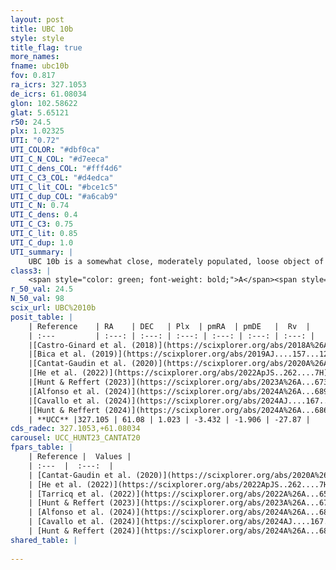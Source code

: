 ```yaml
---
layout: post
title: UBC 10b
style: style
title_flag: true
more_names: 
fname: ubc10b
fov: 0.817
ra_icrs: 327.1053
de_icrs: 61.08034
glon: 102.58622
glat: 5.65121
r50: 24.5
plx: 1.02325
UTI: "0.72"
UTI_COLOR: "#dbf0ca"
UTI_C_N_COL: "#d7eeca"
UTI_C_dens_COL: "#fff4d6"
UTI_C_C3_COL: "#d4edca"
UTI_C_lit_COL: "#bce1c5"
UTI_C_dup_COL: "#a6cab9"
UTI_C_N: 0.74
UTI_C_dens: 0.4
UTI_C_C3: 0.75
UTI_C_lit: 0.85
UTI_C_dup: 1.0
UTI_summary: |
    UBC 10b is a somewhat close, moderately populated, loose object of high C3 quality. It is well-studied in the literature.
class3: |
    <span style="color: green; font-weight: bold;">A</span><span style="color: #FFC300; font-weight: bold;">B</span>
r_50_val: 24.5
N_50_val: 98
scix_url: UBC%2010b
posit_table: |
    | Reference    | RA    | DEC   | Plx  | pmRA  | pmDE   |  Rv  |
    | :---         | :---: | :---: | :---: | :---: | :---: | :---: |
    |[Castro-Ginard et al. (2018)](https://scixplorer.org/abs/2018A%26A...618A..59C) | 326.883 | 61.104 | 1.014 | -3.465 | -1.868 | -46.9 |
    |[Bica et al. (2019)](https://scixplorer.org/abs/2019AJ....157...12B) | 326.892 | 61.096 | -- | -- | -- | -- |
    |[Cantat-Gaudin et al. (2020)](https://scixplorer.org/abs/2020A%26A...640A...1C) | 327.047 | 61.032 | 1.015 | -3.471 | -1.859 | -- |
    |[He et al. (2022)](https://scixplorer.org/abs/2022ApJS..262....7H) | 327.554 | 61.181 | 1.065 | -3.409 | -1.905 | -- |
    |[Hunt & Reffert (2023)](https://scixplorer.org/abs/2023A%26A...673A.114H) | 327.223 | 61.214 | 1.032 | -3.469 | -1.913 | -24.845 |
    |[Alfonso et al. (2024)](https://scixplorer.org/abs/2024A%26A...689A..18A) | 327.182 | 61.2 | 1.003 | -3.424 | -1.878 | -- |
    |[Cavallo et al. (2024)](https://scixplorer.org/abs/2024AJ....167...12C) | 327.175 | 61.133 | 1.03 | -- | -- | -- |
    |[Hunt & Reffert (2024)](https://scixplorer.org/abs/2024A%26A...686A..42H) | 327.223 | 61.214 | 1.032 | -3.469 | -1.913 | -24.845 |
    | **UCC** |327.105 | 61.08 | 1.023 | -3.432 | -1.906 | -27.87 | 
cds_radec: 327.1053,+61.08034
carousel: UCC_HUNT23_CANTAT20
fpars_table: |
    | Reference |  Values |
    | :---  |  :---:  |
    | [Cantat-Gaudin et al. (2020)](https://scixplorer.org/abs/2020A%26A...640A...1C) | `AVNN=1.36, DMNN=10.01, AgeNN=7.75` |
    | [He et al. (2022)](https://scixplorer.org/abs/2022ApJS..262....7H) | `A0=1.7, logAge=8.65` |
    | [Tarricq et al. (2022)](https://scixplorer.org/abs/2022A%26A...659A..59T) | `Dist=982, logAgeNN=7.75` |
    | [Hunt & Reffert (2023)](https://scixplorer.org/abs/2023A%26A...673A.114H) | `AV50=1.383, diffAV50=1.807, MOD50=9.847, logAge50=7.754` |
    | [Alfonso et al. (2024)](https://scixplorer.org/abs/2024A%26A...689A..18A) | `AV=1.35964, MOD=10.0099, logAge=7.45907, Z=0.01001` |
    | [Cavallo et al. (2024)](https://scixplorer.org/abs/2024AJ....167...12C) | `AV50=1.53, dMod50=9.95, logAge50=7.07, [Fe/H]50=0.18` |
    | [Hunt & Reffert (2024)](https://scixplorer.org/abs/2024A%26A...686A..42H) | `MassJ=319.375` |
shared_table: |
    
---
```

